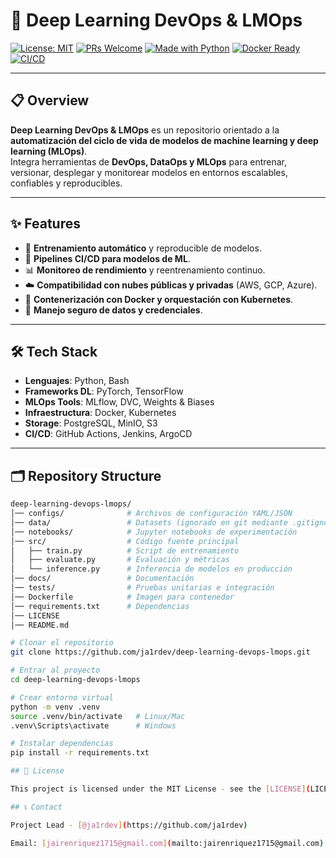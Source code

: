 # 🤖 Deep Learning DevOps & LMOps

[![License: MIT](https://img.shields.io/badge/License-MIT-yellow.svg)](https://opensource.org/licenses/MIT)
[![PRs Welcome](https://img.shields.io/badge/PRs-welcome-brightgreen.svg)](CONTRIBUTING.md)
[![Made with Python](https://img.shields.io/badge/Python-3.10-blue.svg)](https://www.python.org/)
[![Docker Ready](https://img.shields.io/badge/Docker-ready-blue.svg)](https://www.docker.com/)
[![CI/CD](https://img.shields.io/badge/CI%2FCD-enabled-orange.svg)]()

---

## 📋 Overview

**Deep Learning DevOps & LMOps** es un repositorio orientado a la **automatización del ciclo de vida de modelos de machine learning y deep learning (MLOps)**.  
Integra herramientas de **DevOps, DataOps y MLOps** para entrenar, versionar, desplegar y monitorear modelos en entornos escalables, confiables y reproducibles.  

---

## ✨ Features

- 🚀 **Entrenamiento automático** y reproducible de modelos.
- 🧩 **Pipelines CI/CD para modelos de ML**.
- 📊 **Monitoreo de rendimiento** y reentrenamiento continuo.
- ☁️ **Compatibilidad con nubes públicas y privadas** (AWS, GCP, Azure).
- 🐳 **Contenerización con Docker y orquestación con Kubernetes**.
- 🔐 **Manejo seguro de datos y credenciales**.

---

## 🛠️ Tech Stack

- **Lenguajes**: Python, Bash
- **Frameworks DL**: PyTorch, TensorFlow
- **MLOps Tools**: MLflow, DVC, Weights & Biases
- **Infraestructura**: Docker, Kubernetes
- **Storage**: PostgreSQL, MinIO, S3
- **CI/CD**: GitHub Actions, Jenkins, ArgoCD

---

## 🗂️ Repository Structure

```bash
deep-learning-devops-lmops/
│── configs/              # Archivos de configuración YAML/JSON
│── data/                 # Datasets (ignorado en git mediante .gitignore)
│── notebooks/            # Jupyter notebooks de experimentación
│── src/                  # Código fuente principal
│   ├── train.py          # Script de entrenamiento
│   ├── evaluate.py       # Evaluación y métricas
│   └── inference.py      # Inferencia de modelos en producción
│── docs/                 # Documentación
│── tests/                # Pruebas unitarias e integración
│── Dockerfile            # Imagen para contenedor
│── requirements.txt      # Dependencias
│── LICENSE
│── README.md

# Clonar el repositorio
git clone https://github.com/ja1rdev/deep-learning-devops-lmops.git

# Entrar al proyecto
cd deep-learning-devops-lmops

# Crear entorno virtual
python -m venv .venv
source .venv/bin/activate   # Linux/Mac
.venv\Scripts\activate      # Windows

# Instalar dependencias
pip install -r requirements.txt

## 📄 License

This project is licensed under the MIT License - see the [LICENSE](LICENSE) file for details.

## 📞 Contact

Project Lead - [@ja1rdev](https://github.com/ja1rdev)

Email: [jairenriquez1715@gmail.com](mailto:jairenriquez1715@gmail.com)
